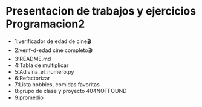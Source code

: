 # Presentacion de trabajos y ejercicios Programacion2 
* 1:verificador de edad de cine🎬
* 2:verif-d-edad cine completo🎬
* 3:README.md
* 4:Tabla de multiplicar
* 5:Adivina_el_numero.py
* 6:Refactorizar
* 7:Lista hobbies, comidas favoritas
* 8:grupo de clase y proyecto 404NOTFOUND
* 9:promedio